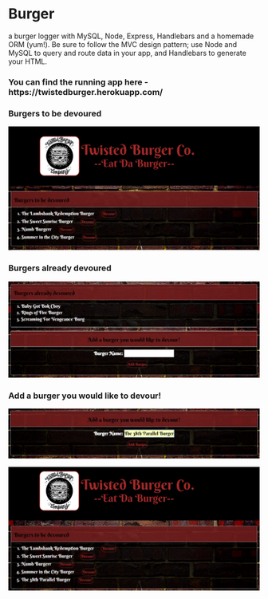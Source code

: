# Burger
a burger logger with MySQL, Node, Express, Handlebars and a homemade ORM (yum!). Be sure to follow the MVC design pattern; use Node and MySQL to query and route data in your app, and Handlebars to generate your HTML.

<H3>You can find the running app here - https://twistedburger.herokuapp.com/  </H3>

<H3> Burgers to be devoured </H3>

![1](screenshots/1.PNG?raw=true "1")

<H3> Burgers already devoured </H3>

![2](screenshots/2.PNG?raw=true "2")

<H3> Add a burger you would like to devour! </H3>

![3](screenshots/3.PNG?raw=true "3")

![4](screenshots/4.PNG?raw=true "4")

